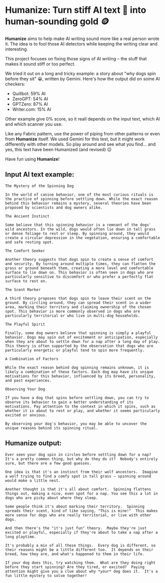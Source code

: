 # Humanize: Turn stiff AI text 🤖 into human-sounding gold 🪙

**Humanize** aims to help make AI writing sound more like a real person wrote it. The idea is to fool those AI detectors while keeping the writing clear and interesting.

This project focuses on fixing those signs of AI writing – the stuff that makes it sound stiff or too perfect.

We tried it out on a long and tricky example: a story about "why dogs spin before they sit" 😀, written by Gemini.  Here's how the output did on some AI checkers:

* Quillbot: 59% AI
* ZeroGPT: 54% AI
* GPTZero: 87% AI
* Writer.com: 15% AI

Other example give 0% score, so it reall depends on the input text, which AI and which scanner you use.

Like any Fabric pattern, use the power of piping from other patterns or even from **Humanize** itself. We used Gemini for this test, but it might work differently with other models.  So play around and see what you find... and yes, this text have been Humanized (and revised) 😉

Have fun using **Humanize**!

## Input AI text example:
```
The Mystery of the Spinning Dog

In the world of canine behavior, one of the most curious rituals is the practice of spinning before settling down. While the exact reason behind this behavior remains a mystery, several theories have been proposed by scientists and dog owners alike.

The Ancient Instinct

Some believe that this spinning behavior is a remnant of the dogs' wild ancestors. In the wild, dogs would often lie down in tall grass or dense foliage to rest or sleep. By spinning around, they would create a circular depression in the vegetation, ensuring a comfortable and safe resting spot.

The Comfort Seeker

Another theory suggests that dogs spin to create a sense of comfort and security. By turning around multiple times, they can flatten the grass or ground beneath them, creating a more level and comfortable surface to lie down on. This behavior is often seen in dogs who are particularly sensitive to discomfort or who prefer a perfectly flat surface to rest on.

The Scent Marker

A third theory proposes that dogs spin to leave their scent on the ground. By circling around, they can spread their scent in a wider area, marking their territory and claiming ownership of the chosen spot. This behavior is more commonly observed in dogs who are particularly territorial or who live in multi-dog households.

The Playful Spirit

Finally, some dog owners believe that spinning is simply a playful behavior. Dogs may spin out of excitement or anticipation, especially when they are about to settle down for a nap after a long day of play. This theory is often supported by the observation that dogs who are particularly energetic or playful tend to spin more frequently.

A Combination of Factors

While the exact reason behind dog spinning remains unknown, it is likely a combination of these factors. Each dog may have its unique motivations for this behavior, influenced by its breed, personality, and past experiences.

Observing Your Dog

If you have a dog that spins before settling down, you can try to observe its behavior to gain a better understanding of its motivations. Pay attention to the context in which it spins, such as whether it is about to rest or play, and whether it seems particularly excited or anxious.

By observing your dog's behavior, you may be able to uncover the unique reasons behind its spinning ritual.
```
## Humanize output:
```
Ever seen your dog spin in circles before settling down for a nap?  It's a pretty common thing, but why do they do it?  Nobody's entirely sure, but there are a few good guesses.

One idea is that it's an instinct from their wolf ancestors.  Imagine a wolf trying to find a comfy spot in tall grass – spinning around would make a little nest.

Another thought is that it's all about comfort.  Spinning flattens things out, making a nice, even spot for a nap. You see this a lot in dogs who are picky about where they sleep.

Some people think it's about marking their territory.  Spinning spreads their scent, kind of like saying, "This is mine!"  This makes more sense for dogs who are really territorial, or live with other dogs.

And then there's the "it's just fun" theory.  Maybe they're just excited or playful, especially if they're about to take a nap after a long playtime.

It's probably a mix of all these things.  Every dog is different, so their reasons might be a little different too.  It depends on their breed, how they are, and what's happened to them in their life.

If your dog does this, try watching them.  What are they doing right before they start spinning? Are they tired, or excited?  Paying attention might give you a clue about why *your* dog does it.  It's a fun little mystery to solve together!
```
